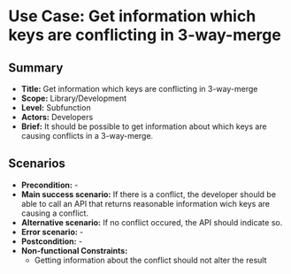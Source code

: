 # Use Case: Get information which keys are conflicting in 3-way-merge

## Summary

- **Title:** Get information which keys are conflicting in 3-way-merge
- **Scope:** Library/Development
- **Level:** Subfunction
- **Actors:** Developers
- **Brief:** It should be possible to get information about which keys are causing conflicts in a 3-way-merge.

## Scenarios

- **Precondition:** -
- **Main success scenario:** If there is a conflict, the developer should be able to call an API that returns reasonable information wich keys are causing a conflict.
- **Alternative scenario:** If no conflict occured, the API should indicate so.
- **Error scenario:** -
- **Postcondition:** -
- **Non-functional Constraints:**
  - Getting information about the conflict should not alter the result
